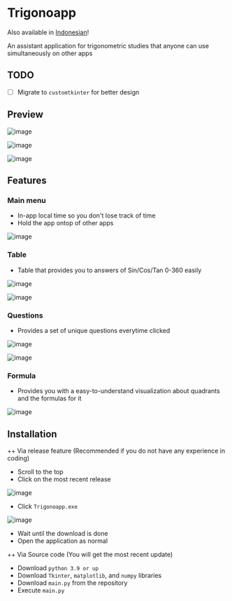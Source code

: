 # Trigonoapp
Also available in [Indonesian](https://github.com/Not-Baguette/trigonoapp/blob/main/README%20-%20ID.md)!

An assistant application for trigonometric studies that anyone can use simultaneously on other apps

## TODO

- [ ] Migrate to `customtkinter` for better design

## Preview
![image](https://user-images.githubusercontent.com/94969176/209784190-7203364b-b8d2-44b1-a3cb-afebcfd83cba.png)

![image](https://user-images.githubusercontent.com/94969176/209784253-bd02b610-75a9-4bce-961b-b0362708aca5.png)

![image](https://user-images.githubusercontent.com/94969176/209784195-ea860bd6-9153-4c92-8288-e9e3ab9390db.png)


## Features
### Main menu
- In-app local time so you don't lose track of time
- Hold the app ontop of other apps

![image](https://user-images.githubusercontent.com/94969176/209784338-7320aac0-b71c-4b9a-9ad7-2e4118bdaa1e.png)

### Table
- Table that provides you to answers of Sin/Cos/Tan 0-360 easily

![image](https://user-images.githubusercontent.com/94969176/209784969-adc65777-e31a-4190-8e12-fe25c8295867.png)

![image](https://user-images.githubusercontent.com/94969176/209784997-fc49ee9f-9171-4df5-8c34-9f9c100827ae.png)

### Questions
- Provides a set of unique questions everytime clicked

![image](https://user-images.githubusercontent.com/94969176/209785068-a32e4031-0a38-4829-9c2c-5416f15b70fe.png)

![image](https://user-images.githubusercontent.com/94969176/209785183-d91cae15-742e-4c88-b68b-41e024ab24ca.png)

### Formula
- Provides you with a easy-to-understand visualization about quadrants and the formulas for it

![image](https://user-images.githubusercontent.com/94969176/209785591-1134a1eb-4b36-4afe-bdc4-a40eb556397f.png)

## Installation
++ Via release feature (Recommended if you do not have any experience in coding)
- Scroll to the top
- Click on the most recent release

![image](https://user-images.githubusercontent.com/94969176/209785868-bf22748b-1372-49a3-b067-a07b97e7976c.png)

- Click `Trigonoapp.exe`

![image](https://user-images.githubusercontent.com/94969176/209785922-e49ebf7e-8ab4-442d-9de1-392e1bb4e582.png)

- Wait until the download is done
- Open the application as normal

++ Via Source code (You will get the most recent update)

- Download `python 3.9 or up`
- Download `Tkinter`, `matplotlib`, and `numpy` libraries
- Download `main.py` from the repository
- Execute `main.py`
